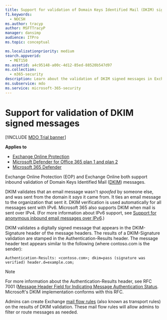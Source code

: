 ```yaml
---
title: Support for validation of Domain Keys Identified Mail (DKIM) signed messages
f1.keywords: 
  - NOCSH
ms.author: tracyp
author: MSFTTracyP
manager: dansimp
audience: ITPro
ms.topic: conceptual

ms.localizationpriority: medium
search.appverid: 
  - MET150
ms.assetid: a4c95148-a00c-4d12-85ed-88520b547d97
ms.collection: 
  - m365-security
description: Learn about the validation of DKIM signed messages in Exchange Online Protection and Exchange Online
ms.subservice: mdo
ms.service: microsoft-365-security
---
```


# Support for validation of DKIM signed messages

[!INCLUDE [MDO Trial banner](../includes/mdo-trial-banner.md)]

**Applies to**
- [Exchange Online Protection](eop-about.md)
- [Microsoft Defender for Office 365 plan 1 and plan 2](defender-for-office-365.md)
- [Microsoft 365 Defender](../defender/microsoft-365-defender.md)

Exchange Online Protection (EOP) and Exchange Online both support inbound validation of Domain Keys Identified Mail ([DKIM](https://www.rfc-editor.org/rfc/rfc6376.txt)) messages.

DKIM validates that an email message wasn't *spoofed* by someone else, and was sent from the domain it *says* it came from. It ties an email message to the organization that sent it. DKIM verification is used automatically for all messages sent with IPv6. Microsoft 365 also supports DKIM when mail is sent over IPv4. (For more information about IPv6 support, see [Support for anonymous inbound email messages over IPv6](mail-flow-inbound-ipv6-support-about.md).)

DKIM validates a digitally signed message that appears in the DKIM-Signature header of the message headers. The results of a DKIM-Signature validation are stamped in the Authentication-Results header. The message header text appears similar to the following (where contoso.com is the sender):

 `Authentication-Results: <contoso.com>; dkim=pass (signature was verified) header.d=example.com;`

> [!NOTE]
> For more information about the Authentication-Results header, see RFC 7001 ([Message Header Field for Indicating Message Authentication Status](https://www.rfc-editor.org/rfc/rfc7001.txt). Microsoft's DKIM implementation conforms with this RFC.

Admins can create Exchange [mail flow rules](/exchange/security-and-compliance/mail-flow-rules/mail-flow-rules) (also known as transport rules) on the results of DKIM validation. These mail flow rules will allow admins to filter or route messages as needed.

